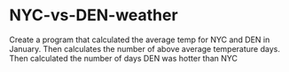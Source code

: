 # NYC-vs-DEN-weather
Create a program that calculated the average temp for NYC and DEN in January. Then calculates the number of above average temperature days. Then calculated the number of days DEN was hotter than NYC

